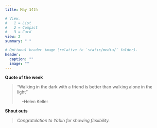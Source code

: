 ```yaml
---
title: May 14th

# View.
#   1 = List
#   2 = Compact
#   3 = Card
view: 2
summary: " "

# Optional header image (relative to `static/media/` folder).
header:
  caption: ""
  image: ""
---
```

__Quote of the week__
>“Walking in the dark with a friend is better than walking alone in the light”
> 
> &nbsp;&nbsp;&nbsp;&nbsp;-Helen Keller

__Shout outs__
>*Congratulation to Yabin for showing flexibility.*
